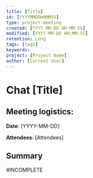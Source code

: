 ```yaml
---
title: [Title]
id: [YYYYMMDDHHMMSS] 
type: project-meeting
created: [YYYY-MM-DD HH:MM:SS] 
modified: [YYYY-MM-DD HH:MM:SS] 
retention: Long
tags: [tags]
keywords: 
project: [Project Name]
author: [Current User]
---
```


# Chat [Title]

## Meeting logistics:

**Date**: [YYYY-MM-DD]

**Attendees**: [Attendees]

## Summary

#INCOMPLETE


